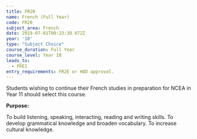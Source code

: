```yaml
---
title: FR20
name: French (Full Year)
code: FR20
subject_area: French
date: 2019-07-01T00:23:39.072Z
year: '10'
type: "Subject Choice"
course_duration: Full Year
course_level: Year 10
leads_to:
  - FRE1
entry_requirements: FR2E or HOD approval.
---
```

Students wishing to continue their French studies in preparation for NCEA in Year 11 should select this course.

**Purpose:**

To build listening, speaking, interacting, reading and writing skills. To develop grammatical knowledge and broaden vocabulary. To increase cultural knowledge.
